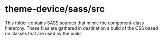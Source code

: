 # theme-device/sass/src

This folder contains SASS sources that mimic the component-class hierarchy. These files
are gathered in destination a build of the CSS based on classes that are used by the build.
